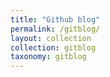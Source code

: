 ```yaml
---
title: "Github blog"
permalink: /gitblog/
layout: collection
collection: gitblog
taxonomy: gitblog
---
```

